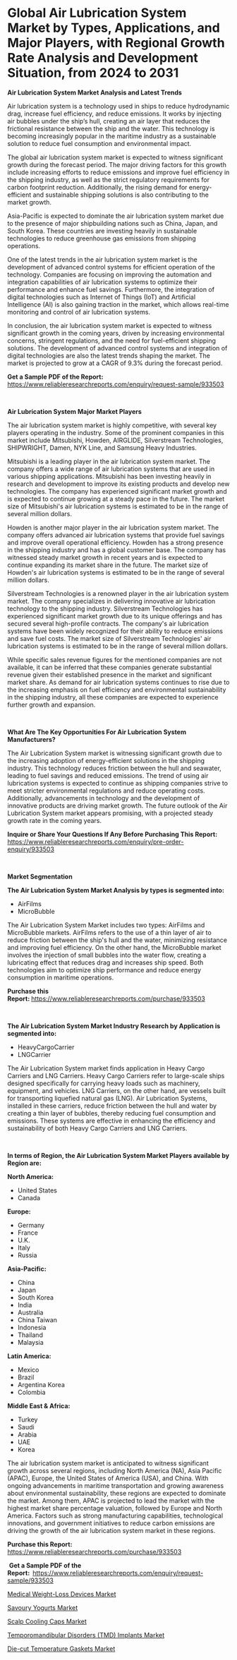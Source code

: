 <p><h1>Global Air Lubrication System Market by Types, Applications, and Major Players, with Regional Growth Rate Analysis and Development Situation, from 2024 to 2031</h1></p><p><strong>Air Lubrication System Market Analysis and Latest Trends</strong></p>
<p><p>Air lubrication system is a technology used in ships to reduce hydrodynamic drag, increase fuel efficiency, and reduce emissions. It works by injecting air bubbles under the ship’s hull, creating an air layer that reduces the frictional resistance between the ship and the water. This technology is becoming increasingly popular in the maritime industry as a sustainable solution to reduce fuel consumption and environmental impact.</p><p>The global air lubrication system market is expected to witness significant growth during the forecast period. The major driving factors for this growth include increasing efforts to reduce emissions and improve fuel efficiency in the shipping industry, as well as the strict regulatory requirements for carbon footprint reduction. Additionally, the rising demand for energy-efficient and sustainable shipping solutions is also contributing to the market growth.</p><p>Asia-Pacific is expected to dominate the air lubrication system market due to the presence of major shipbuilding nations such as China, Japan, and South Korea. These countries are investing heavily in sustainable technologies to reduce greenhouse gas emissions from shipping operations.</p><p>One of the latest trends in the air lubrication system market is the development of advanced control systems for efficient operation of the technology. Companies are focusing on improving the automation and integration capabilities of air lubrication systems to optimize their performance and enhance fuel savings. Furthermore, the integration of digital technologies such as Internet of Things (IoT) and Artificial Intelligence (AI) is also gaining traction in the market, which allows real-time monitoring and control of air lubrication systems.</p><p>In conclusion, the air lubrication system market is expected to witness significant growth in the coming years, driven by increasing environmental concerns, stringent regulations, and the need for fuel-efficient shipping solutions. The development of advanced control systems and integration of digital technologies are also the latest trends shaping the market. The market is projected to grow at a CAGR of 9.3% during the forecast period.</p></p>
<p><strong>Get a Sample PDF of the Report:&nbsp;</strong> <a href="https://www.reliableresearchreports.com/enquiry/request-sample/933503">https://www.reliableresearchreports.com/enquiry/request-sample/933503</a></p>
<p>&nbsp;</p>
<p><strong>Air Lubrication System Major Market Players</strong></p>
<p><p>The air lubrication system market is highly competitive, with several key players operating in the industry. Some of the prominent companies in this market include Mitsubishi, Howden, AIRGLIDE, Silverstream Technologies, SHIPWRIGHT, Damen, NYK Line, and Samsung Heavy Industries.</p><p>Mitsubishi is a leading player in the air lubrication system market. The company offers a wide range of air lubrication systems that are used in various shipping applications. Mitsubishi has been investing heavily in research and development to improve its existing products and develop new technologies. The company has experienced significant market growth and is expected to continue growing at a steady pace in the future. The market size of Mitsubishi's air lubrication systems is estimated to be in the range of several million dollars.</p><p>Howden is another major player in the air lubrication system market. The company offers advanced air lubrication systems that provide fuel savings and improve overall operational efficiency. Howden has a strong presence in the shipping industry and has a global customer base. The company has witnessed steady market growth in recent years and is expected to continue expanding its market share in the future. The market size of Howden's air lubrication systems is estimated to be in the range of several million dollars.</p><p>Silverstream Technologies is a renowned player in the air lubrication system market. The company specializes in delivering innovative air lubrication technology to the shipping industry. Silverstream Technologies has experienced significant market growth due to its unique offerings and has secured several high-profile contracts. The company's air lubrication systems have been widely recognized for their ability to reduce emissions and save fuel costs. The market size of Silverstream Technologies' air lubrication systems is estimated to be in the range of several million dollars.</p><p>While specific sales revenue figures for the mentioned companies are not available, it can be inferred that these companies generate substantial revenue given their established presence in the market and significant market share. As demand for air lubrication systems continues to rise due to the increasing emphasis on fuel efficiency and environmental sustainability in the shipping industry, all these companies are expected to experience further growth and expansion.</p></p>
<p>&nbsp;</p>
<p><strong>What Are The Key Opportunities For Air Lubrication System Manufacturers?</strong></p>
<p><p>The Air Lubrication System market is witnessing significant growth due to the increasing adoption of energy-efficient solutions in the shipping industry. This technology reduces friction between the hull and seawater, leading to fuel savings and reduced emissions. The trend of using air lubrication systems is expected to continue as shipping companies strive to meet stricter environmental regulations and reduce operating costs. Additionally, advancements in technology and the development of innovative products are driving market growth. The future outlook of the Air Lubrication System market appears promising, with a projected steady growth rate in the coming years.</p></p>
<p><strong>Inquire or Share Your Questions If Any Before Purchasing This Report:</strong> <a href="https://www.reliableresearchreports.com/enquiry/pre-order-enquiry/933503">https://www.reliableresearchreports.com/enquiry/pre-order-enquiry/933503</a></p>
<p>&nbsp;</p>
<p><strong>Market Segmentation</strong></p>
<p><strong>The Air Lubrication System Market Analysis by types is segmented into:</strong></p>
<p><ul><li>AirFilms</li><li>MicroBubble</li></ul></p>
<p><p>The Air Lubrication System Market includes two types: AirFilms and MicroBubble markets. AirFilms refers to the use of a thin layer of air to reduce friction between the ship's hull and the water, minimizing resistance and improving fuel efficiency. On the other hand, the MicroBubble market involves the injection of small bubbles into the water flow, creating a lubricating effect that reduces drag and increases ship speed. Both technologies aim to optimize ship performance and reduce energy consumption in maritime operations.</p></p>
<p><strong>Purchase this Report:&nbsp;</strong><a href="https://www.reliableresearchreports.com/purchase/933503">https://www.reliableresearchreports.com/purchase/933503</a></p>
<p>&nbsp;</p>
<p><strong>The Air Lubrication System Market Industry Research by Application is segmented into:</strong></p>
<p><ul><li>HeavyCargoCarrier</li><li>LNGCarrier</li></ul></p>
<p><p>The Air Lubrication System market finds application in Heavy Cargo Carriers and LNG Carriers. Heavy Cargo Carriers refer to large-scale ships designed specifically for carrying heavy loads such as machinery, equipment, and vehicles. LNG Carriers, on the other hand, are vessels built for transporting liquefied natural gas (LNG). Air Lubrication Systems, installed in these carriers, reduce friction between the hull and water by creating a thin layer of bubbles, thereby reducing fuel consumption and emissions. These systems are effective in enhancing the efficiency and sustainability of both Heavy Cargo Carriers and LNG Carriers.</p></p>
<p>&nbsp;</p>
<p><strong>In terms of Region, the Air Lubrication System Market Players available by Region are:</strong></p>
<p>
    <p> <strong> North America: </strong>
        <ul>
            <li>United States</li>
            <li>Canada</li>
        </ul>
        </p> 
    <p> <strong> Europe: </strong>
        <ul>
            <li>Germany</li>
            <li>France</li>
            <li>U.K.</li>
            <li>Italy</li>
            <li>Russia</li>
        </ul>
        </p> 
    <p> <strong> Asia-Pacific: </strong>
        <ul>
            <li>China</li>
            <li>Japan</li>
            <li>South Korea</li>
            <li>India</li>
            <li>Australia</li>
            <li>China Taiwan</li>
            <li>Indonesia</li>
            <li>Thailand</li>
            <li>Malaysia</li>
        </ul>
        </p> 
    <p> <strong> Latin America: </strong>
        <ul>
            <li>Mexico</li>
            <li>Brazil</li>
            <li>Argentina Korea</li>
            <li>Colombia</li>
        </ul>
        </p> 
    <p> <strong> Middle East & Africa: </strong>
        <ul>
            <li>Turkey</li>
            <li>Saudi</li>
            <li>Arabia</li>
            <li>UAE</li>
            <li>Korea</li>
        </ul>
    </p>
    </p>
<p><p>The air lubrication system market is anticipated to witness significant growth across several regions, including North America (NA), Asia Pacific (APAC), Europe, the United States of America (USA), and China. With ongoing advancements in maritime transportation and growing awareness about environmental sustainability, these regions are expected to dominate the market. Among them, APAC is projected to lead the market with the highest market share percentage valuation, followed by Europe and North America. Factors such as strong manufacturing capabilities, technological innovations, and government initiatives to reduce carbon emissions are driving the growth of the air lubrication system market in these regions.</p></p>
<p><strong>Purchase this Report: </strong><a href="https://www.reliableresearchreports.com/purchase/933503">https://www.reliableresearchreports.com/purchase/933503</a></p>
<p>&nbsp;<strong>Get a Sample PDF of the Report:&nbsp;&nbsp;</strong><a href="https://www.reliableresearchreports.com/enquiry/request-sample/933503">https://www.reliableresearchreports.com/enquiry/request-sample/933503</a></p>
<p><strong></strong></p>
<p><p><a href="https://medium.com/@samanthamills76/medical-weight-loss-devices-market-trends-and-market-analysis-forecasted-for-period-2024-2031-cd5b5e89a012">Medical Weight-Loss Devices Market</a></p><p><a href="https://github.com/wwwkeltoum/Market-Research-Report-List-1/blob/main/savoury-yogurts-market.md">Savoury Yogurts Market</a></p><p><a href="https://github.com/nicoletavirag/Market-Research-Report-List-1/blob/main/scalp-cooling-caps-market.md">Scalp Cooling Caps Market</a></p><p><a href="https://medium.com/@samanthamills76/temporomandibular-disorders-tmd-implants-market-trends-and-market-analysis-forecasted-for-period-23ad32ef0481">Temporomandibular Disorders (TMD) Implants Market</a></p><p><a href="https://medium.com/@samanthamills76/die-cut-temperature-gaskets-market-size-and-market-trends-complete-industry-overview-2024-to-2031-59d05c8633a1">Die-cut Temperature Gaskets Market</a></p></p>